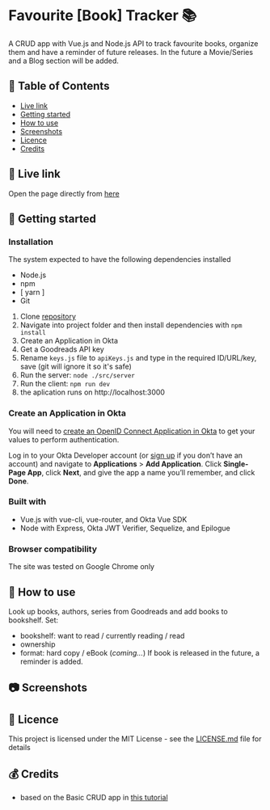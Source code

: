 # Favourite [Book] Tracker 📚

A CRUD app with Vue.js and Node.js API to track favourite books, organize them and have a reminder of future releases.
In the future a Movie/Series and a Blog section will be added.

## 📑 Table of Contents
* [Live link](#-live-link)
* [Getting started](#-getting-started)
* [How to use](#-how-to-use)
* [Screenshots](#-screenshots)
* [Licence](#-licence)
* [Credits](#-credits)

## 🔗 Live link  
Open the page directly from [here](https://jpacsai.github.io/Neighborhood-App/)  

## 🏁 Getting started

### Installation  
The system expected to have the following dependencies installed
* Node.js
* npm
* [ yarn ]
* Git

1. Clone [repository](https://github.com/jpacsai/Track_Favourites)
2. Navigate into project folder and then install dependencies with `npm install`
3. Create an Application in Okta
4. Get a Goodreads API key
5. Rename ```keys.js``` file to ```apiKeys.js``` and type in the required ID/URL/key, save (git will ignore it so it's safe)
3. Run the server: ```node ./src/server```
4. Run the client: ```npm run dev```
5. the aplication runs on http://localhost:3000

### Create an Application in Okta

You will need to [create an OpenID Connect Application in Okta](https://developer.okta.com/blog/2018/02/15/build-crud-app-vuejs-node#add-authentication-with-okta) to get your values to perform authentication.

Log in to your Okta Developer account (or [sign up](https://developer.okta.com/signup/) if you don’t have an account) and navigate to **Applications** > **Add Application**. Click **Single-Page App**, click **Next**, and give the app a name you’ll remember, and click **Done**.


### Built with  
* Vue.js with vue-cli, vue-router, and Okta Vue SDK
* Node with Express, Okta JWT Verifier, Sequelize, and Epilogue

### Browser compatibility  
The site was tested on Google Chrome only

## 🍴 How to use  

Look up books, authors, series from Goodreads and add books to bookshelf.
Set:
- bookshelf: want to read / currently reading / read
- ownership
- format: hard copy / eBook (_coming..._)
If book is released in the future, a reminder is added.

## 📷 Screenshots


## 📜 Licence

This project is licensed under the MIT License - see the [LICENSE.md](https://github.com/jpacsai/Track_Favourites/blob/master/LICENSE) file for details

## 💰 Credits
- based on the Basic CRUD app in [this tutorial](https://developer.okta.com/blog/2018/02/15/build-crud-app-vuejs-node)
